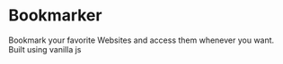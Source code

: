 # Bookmarker
Bookmark your favorite Websites and access them whenever you want. Built using vanilla js
